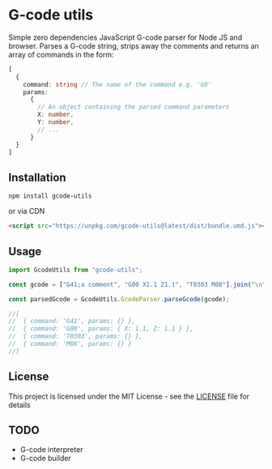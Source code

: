 # G-code utils

Simple zero dependencies JavaScript G-code parser for Node JS and browser. Parses a G-code string, strips away the comments and returns an array of commands in the form:

```typescript
[
  {
    command: string // The name of the command e.g. 'G0'
    params:
      {
        // An object containing the parsed command parameters
        X: number,
        Y: number,
        // ...
      }
  }
]
```

## Installation

```
npm install gcode-utils
```

or via CDN

```html
<script src="https://unpkg.com/gcode-utils@latest/dist/bundle.umd.js"></script>
```

## Usage

```javascript
import GcodeUtils from "gcode-utils";

const gcode = ["G41;a comment", "G00 X1.1 Z1.1", "T0303 M08"].join("\n");

const parsedGcode = GcodeUtils.GcodeParser.parseGcode(gcode);

//[
//  { command: 'G41', params: {} },
//  { command: 'G00', params: { X: 1.1, Z: 1.1 } },
//  { command: 'T0303', params: {} },
//  { command: 'M08', params: {} }
//]
```

## License

This project is licensed under the MIT License - see the [LICENSE](LICENSE) file for details

## TODO

- G-code interpreter
- G-code builder
